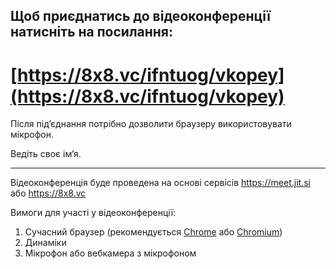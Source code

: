 ## Щоб приєднатись до відеоконференції натисніть на посилання:

# [https://8x8.vc/ifntuog/vkopey](https://8x8.vc/ifntuog/vkopey)

Після під’єднання потрібно дозволити браузеру використовувати мікрофон.

Ведіть своє ім’я.

---

Відеоконференція буде проведена на основі сервісів https://meet.jit.si або https://8x8.vc

Вимоги для участі у відеоконференції:
1. Сучасний браузер (рекомендується [Chrome](https://www.google.com/chrome/) або [Chromium](https://chromium.woolyss.com/))
2. Динаміки
3. Мікрофон або вебкамера з мікрофоном
